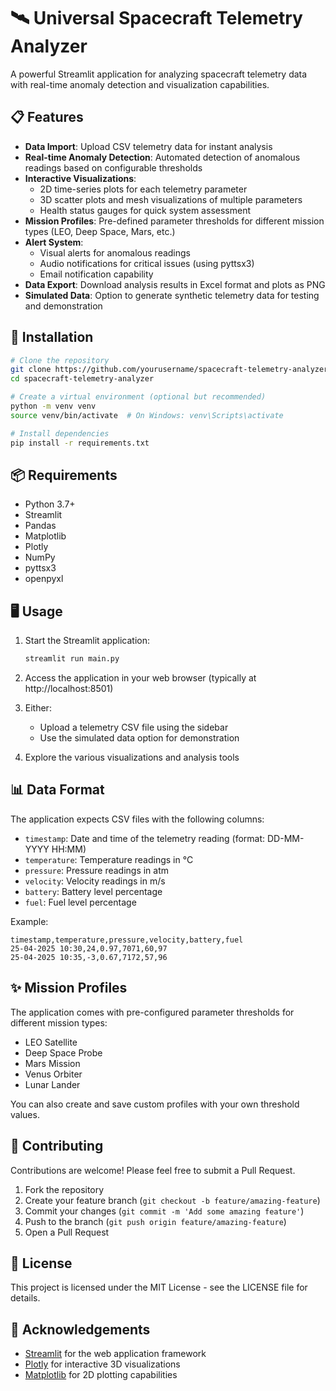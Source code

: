 # 🛰️ Universal Spacecraft Telemetry Analyzer

A powerful Streamlit application for analyzing spacecraft telemetry data with real-time anomaly detection and visualization capabilities.

## 📋 Features

- **Data Import**: Upload CSV telemetry data for instant analysis
- **Real-time Anomaly Detection**: Automated detection of anomalous readings based on configurable thresholds
- **Interactive Visualizations**:
  - 2D time-series plots for each telemetry parameter
  - 3D scatter plots and mesh visualizations of multiple parameters
  - Health status gauges for quick system assessment
- **Mission Profiles**: Pre-defined parameter thresholds for different mission types (LEO, Deep Space, Mars, etc.)
- **Alert System**:
  - Visual alerts for anomalous readings
  - Audio notifications for critical issues (using pyttsx3)
  - Email notification capability
- **Data Export**: Download analysis results in Excel format and plots as PNG
- **Simulated Data**: Option to generate synthetic telemetry data for testing and demonstration

## 🚀 Installation

```bash
# Clone the repository
git clone https://github.com/yourusername/spacecraft-telemetry-analyzer.git
cd spacecraft-telemetry-analyzer

# Create a virtual environment (optional but recommended)
python -m venv venv
source venv/bin/activate  # On Windows: venv\Scripts\activate

# Install dependencies
pip install -r requirements.txt
```

## 📦 Requirements

- Python 3.7+
- Streamlit
- Pandas
- Matplotlib
- Plotly
- NumPy
- pyttsx3
- openpyxl

## 🖥️ Usage

1. Start the Streamlit application:
   ```bash
   streamlit run main.py
   ```

2. Access the application in your web browser (typically at http://localhost:8501)

3. Either:
   - Upload a telemetry CSV file using the sidebar
   - Use the simulated data option for demonstration

4. Explore the various visualizations and analysis tools

## 📊 Data Format

The application expects CSV files with the following columns:
- `timestamp`: Date and time of the telemetry reading (format: DD-MM-YYYY HH:MM)
- `temperature`: Temperature readings in °C
- `pressure`: Pressure readings in atm
- `velocity`: Velocity readings in m/s
- `battery`: Battery level percentage
- `fuel`: Fuel level percentage

Example:
```
timestamp,temperature,pressure,velocity,battery,fuel
25-04-2025 10:30,24,0.97,7071,60,97
25-04-2025 10:35,-3,0.67,7172,57,96
```

## ✨ Mission Profiles

The application comes with pre-configured parameter thresholds for different mission types:
- LEO Satellite
- Deep Space Probe
- Mars Mission
- Venus Orbiter
- Lunar Lander

You can also create and save custom profiles with your own threshold values.

## 🤝 Contributing

Contributions are welcome! Please feel free to submit a Pull Request.

1. Fork the repository
2. Create your feature branch (`git checkout -b feature/amazing-feature`)
3. Commit your changes (`git commit -m 'Add some amazing feature'`)
4. Push to the branch (`git push origin feature/amazing-feature`)
5. Open a Pull Request

## 📜 License

This project is licensed under the MIT License - see the LICENSE file for details.

## 🙏 Acknowledgements

- [Streamlit](https://streamlit.io/) for the web application framework
- [Plotly](https://plotly.com/) for interactive 3D visualizations
- [Matplotlib](https://matplotlib.org/) for 2D plotting capabilities
